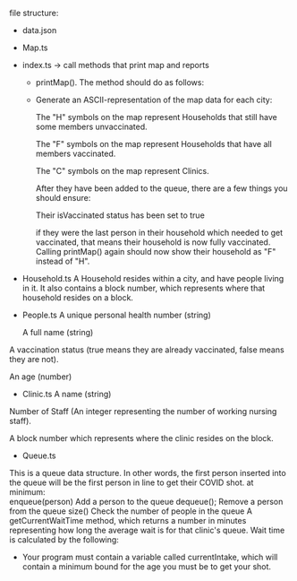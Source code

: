 file structure:

- data.json

- Map.ts

- index.ts -> call methods that print map and reports

  - printMap(). The method should do as follows:
  - Generate an ASCII-representation of the map data for each city:

    The "H" symbols on the map represent Households that still have some members unvaccinated.

    The "F" symbols on the map represent Households that have all members vaccinated.

    The "C" symbols on the map represent Clinics.

    After they have been added to the queue, there are a few things you should ensure:

    Their isVaccinated status has been set to true

    if they were the last person in their household which needed to get vaccinated, that means their household is now fully vaccinated. Calling printMap() again should now show their household as "F" instead of "H".

- Household.ts
  A Household resides within a city, and have people living in it. It also contains a block number, which represents where that household resides on a block.

- People.ts
  A unique personal health number (string)

    A full name (string)

A vaccination status (true means they are already vaccinated, false means they are not).

An age (number)

- Clinic.ts
A name (string)

Number of Staff (An integer representing the number of working nursing staff). 

A block number which represents where the clinic resides on the block.

- Queue.ts

This is a queue data structure. In other words, the first person inserted into the queue will be the first person in line to get their COVID shot. 
at minimum:   
  enqueue(person) Add a person to the queue
  dequeue(); Remove a person from the queue
  size() Check the number of people in the queue
  A getCurrentWaitTime method, which returns a number in minutes representing how long the average wait is for that clinic's queue. Wait time is calculated by the following:

- Your program must contain a variable called currentIntake, which will contain a minimum bound for the age you must be to get your shot. 
